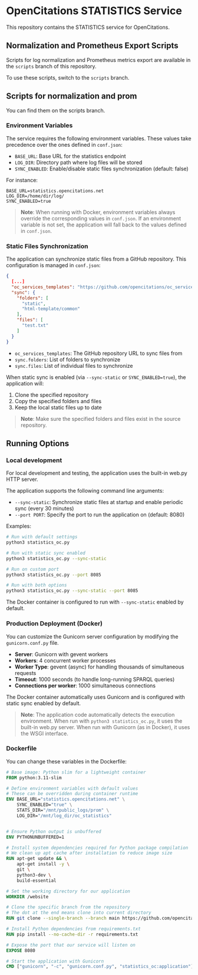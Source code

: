 # OpenCitations STATISTICS Service

This repository contains the STATISTICS service for OpenCitations.

## Normalization and Prometheus Export Scripts

Scripts for log normalization and Prometheus metrics export are available in the `scripts` branch of this repository.

To use these scripts, switch to the `scripts` branch.

## Scripts for normalization and prom
You can find them on the scripts branch.

### Environment Variables

The service requires the following environment variables. These values take precedence over the ones defined in `conf.json`:

- `BASE_URL`: Base URL for the statistics endpoint
- `LOG_DIR`: Directory path where log files will be stored
- `SYNC_ENABLED`: Enable/disable static files synchronization (default: false)

For instance:

```env
BASE_URL=statistics.opencitations.net
LOG_DIR=/home/dir/log/
SYNC_ENABLED=true
```

> **Note**: When running with Docker, environment variables always override the corresponding values in `conf.json`. If an environment variable is not set, the application will fall back to the values defined in `conf.json`.

### Static Files Synchronization

The application can synchronize static files from a GitHub repository. This configuration is managed in `conf.json`:

```json
{
  [...]
  "oc_services_templates": "https://github.com/opencitations/oc_services_templates",
  "sync": {
    "folders": [
      "static",
      "html-template/common"
    ],
    "files": [
      "test.txt"
    ]
  }
}
```

- `oc_services_templates`: The GitHub repository URL to sync files from
- `sync.folders`: List of folders to synchronize
- `sync.files`: List of individual files to synchronize

When static sync is enabled (via `--sync-static` or `SYNC_ENABLED=true`), the application will:
1. Clone the specified repository
2. Copy the specified folders and files
3. Keep the local static files up to date

> **Note**: Make sure the specified folders and files exist in the source repository.

## Running Options

### Local development
For local development and testing, the application uses the built-in web.py HTTP server.

The application supports the following command line arguments:

- `--sync-static`: Synchronize static files at startup and enable periodic sync (every 30 minutes)
- `--port PORT`: Specify the port to run the application on (default: 8080)

Examples:
```bash
# Run with default settings
python3 statistics_oc.py

# Run with static sync enabled
python3 statistics_oc.py --sync-static

# Run on custom port
python3 statistics_oc.py --port 8085

# Run with both options
python3 statistics_oc.py --sync-static --port 8085
```

The Docker container is configured to run with `--sync-static` enabled by default.

### Production Deployment (Docker)
You can customize the Gunicorn server configuration by modifying the `gunicorn.conf.py` file.

- **Server**: Gunicorn with gevent workers
- **Workers**: 4 concurrent worker processes
- **Worker Type**: gevent (async) for handling thousands of simultaneous requests
- **Timeout**: 1000 seconds (to handle long-running SPARQL queries)
- **Connections per worker**: 1000 simultaneous connections

The Docker container automatically uses Gunicorn and is configured with static sync enabled by default.

> **Note**: The application code automatically detects the execution environment. When run with `python3 statistics_oc.py`, it uses the built-in web.py server. When run with Gunicorn (as in Docker), it uses the WSGI interface.

### Dockerfile

You can change these variables in the Dockerfile:

```dockerfile
# Base image: Python slim for a lightweight container
FROM python:3.11-slim

# Define environment variables with default values
# These can be overridden during container runtime
ENV BASE_URL="statistics.opencitations.net" \
    SYNC_ENABLED="true" \
    STATS_DIR="/mnt/public_logs/prom" \
    LOG_DIR="/mnt/log_dir/oc_statistics"


# Ensure Python output is unbuffered
ENV PYTHONUNBUFFERED=1

# Install system dependencies required for Python package compilation
# We clean up apt cache after installation to reduce image size
RUN apt-get update && \
    apt-get install -y \
    git \
    python3-dev \
    build-essential

# Set the working directory for our application
WORKDIR /website

# Clone the specific branch from the repository
# The dot at the end means clone into current directory
RUN git clone --single-branch --branch main https://github.com/opencitations/oc_statistics .

# Install Python dependencies from requirements.txt
RUN pip install --no-cache-dir -r requirements.txt

# Expose the port that our service will listen on
EXPOSE 8080

# Start the application with Gunicorn
CMD ["gunicorn", "-c", "gunicorn.conf.py", "statistics_oc:application"]
```